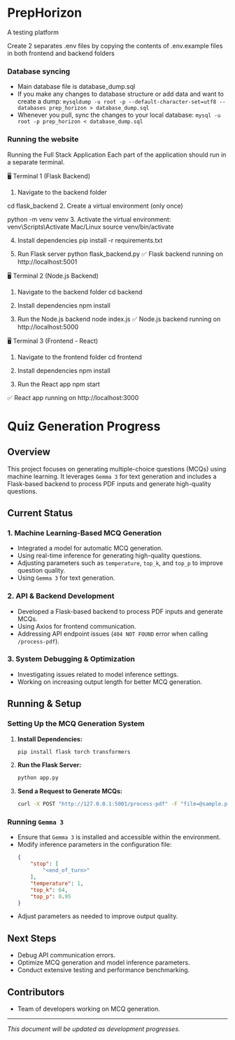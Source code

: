# PrepHorizon
A testing platform

Create 2 separates .env files by copying the contents of .env.example files in both frontend and backend folders

### Database syncing
* Main database file is database_dump.sql
* If you make any changes to database structure or add data and want to create a dump: `mysqldump -u root -p --default-character-set=utf8 --databases prep_horizon > database_dump.sql`
* Whenever you pull, sync the changes to your local database: `mysql -u root -p prep_horizon < database_dump.sql`

### Running the website
Running the Full Stack Application
Each part of the application should run in a separate terminal.

🖥️ Terminal 1 (Flask Backend)
1. Navigate to the backend folder
   
cd flask_backend
2. Create a virtual environment (only once)

python -m venv venv
3. Activate the virtual environment:
venv\Scripts\Activate
Mac/Linux
source venv/bin/activate

4. Install dependencies
pip install -r requirements.txt

5. Run Flask server
python flask_backend.py
✅ Flask backend running on http://localhost:5001

🖥️ Terminal 2 (Node.js Backend)
1. Navigate to the backend folder
cd backend

2. Install dependencies
npm install

3. Run the Node.js backend
node index.js
✅ Node.js backend running on http://localhost:5000

🖥️ Terminal 3 (Frontend - React)
1. Navigate to the frontend folder
cd frontend

2. Install dependencies
npm install

3. Run the React app
npm start

✅ React app running on http://localhost:3000

# Quiz Generation Progress

## Overview
This project focuses on generating multiple-choice questions (MCQs) using machine learning. It leverages `Gemma 3` for text generation and includes a Flask-based backend to process PDF inputs and generate high-quality questions.

## Current Status
### 1. **Machine Learning-Based MCQ Generation**
- Integrated a model for automatic MCQ generation.
- Using real-time inference for generating high-quality questions.
- Adjusting parameters such as `temperature`, `top_k`, and `top_p` to improve question quality.
- Using `Gemma 3` for text generation.

### 2. **API & Backend Development**
- Developed a Flask-based backend to process PDF inputs and generate MCQs.
- Using Axios for frontend communication.
- Addressing API endpoint issues (`404 NOT FOUND` error when calling `/process-pdf`).

### 3. **System Debugging & Optimization**
- Investigating issues related to model inference settings.
- Working on increasing output length for better MCQ generation.

## Running & Setup
### Setting Up the MCQ Generation System
1. **Install Dependencies:**
   ```sh
   pip install flask torch transformers
   ```
2. **Run the Flask Server:**
   ```sh
   python app.py
   ```
3. **Send a Request to Generate MCQs:**
   ```sh
   curl -X POST "http://127.0.0.1:5001/process-pdf" -F "file=@sample.pdf"
   ```

### Running `Gemma 3`
- Ensure that `Gemma 3` is installed and accessible within the environment.
- Modify inference parameters in the configuration file:
  ```json
  {
      "stop": [
          "<end_of_turn>"
      ],
      "temperature": 1,
      "top_k": 64,
      "top_p": 0.95
  }
  ```
- Adjust parameters as needed to improve output quality.

## Next Steps
- Debug API communication errors.
- Optimize MCQ generation and model inference parameters.
- Conduct extensive testing and performance benchmarking.

## Contributors
- Team of developers working on MCQ generation.

---
*This document will be updated as development progresses.*


